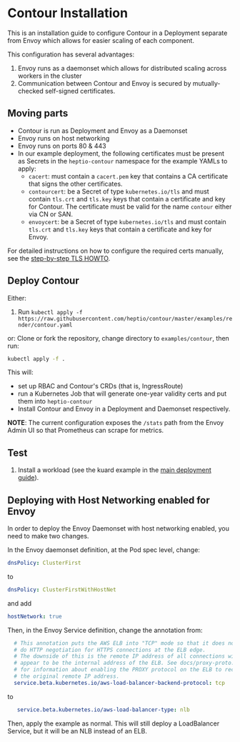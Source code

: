 # Contour Installation

This is an installation guide to configure Contour in a Deployment separate from Envoy which allows for easier scaling of each component.

This configuration has several advantages:

1. Envoy runs as a daemonset which allows for distributed scaling across workers in the cluster
2. Communication between Contour and Envoy is secured by mutually-checked self-signed certificates.

## Moving parts

- Contour is run as Deployment and Envoy as a Daemonset
- Envoy runs on host networking
- Envoy runs on ports 80 & 443
- In our example deployment, the following certificates must be present as Secrets in the `heptio-contour` namespace for the example YAMLs to apply:
  - `cacert`: must contain a `cacert.pem` key that contains a CA certificate that signs the other certificates.
  - `contourcert`: be a Secret of type `kubernetes.io/tls` and must contain `tls.crt` and `tls.key` keys that contain a certificate and key for Contour. The certificate must be valid for the name `contour` either via CN or SAN.
  - `envoycert`: be a Secret of type `kubernetes.io/tls` and must contain `tls.crt` and `tls.key` keys that contain a certificate and key for Envoy.

For detailed instructions on how to configure the required certs manually, see the [step-by-step TLS HOWTO](../../docs/grpc-tls-howto.md).

## Deploy Contour

Either:

1. Run `kubectl apply -f https://raw.githubusercontent.com/heptio/contour/master/examples/render/contour.yaml`

or:
Clone or fork the repository, change directory to `examples/contour`, then run:

```bash
kubectl apply -f .
```

This will:

- set up RBAC and Contour's CRDs (that is, IngressRoute)
- run a Kubernetes Job that will generate one-year validity certs and put them into `heptio-contour`
- Install Contour and Envoy in a Deployment and Daemonset respectively.

**NOTE**: The current configuration exposes the `/stats` path from the Envoy Admin UI so that Prometheus can scrape for metrics.

## Test

1. Install a workload (see the kuard example in the [main deployment guide](../../docs/deploy-options.md#test-with-ingressroute)).

## Deploying with Host Networking enabled for Envoy

In order to deploy the Envoy Daemonset with host networking enabled, you need to make two changes.

In the Envoy daemonset definition, at the Pod spec level, change:

```yaml
dnsPolicy: ClusterFirst
```

to

```yaml
dnsPolicy: ClusterFirstWithHostNet
```

and add

```yaml
hostNetwork: true
```

Then, in the Envoy Service definition, change the annotation from:

```yaml
  # This annotation puts the AWS ELB into "TCP" mode so that it does not
  # do HTTP negotiation for HTTPS connections at the ELB edge.
  # The downside of this is the remote IP address of all connections will
  # appear to be the internal address of the ELB. See docs/proxy-proto.md
  # for information about enabling the PROXY protocol on the ELB to recover
  # the original remote IP address.
  service.beta.kubernetes.io/aws-load-balancer-backend-protocol: tcp
```

to

```yaml
   service.beta.kubernetes.io/aws-load-balancer-type: nlb
```

Then, apply the example as normal. This will still deploy a LoadBalancer Service, but it will be an NLB instead of an ELB.
